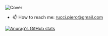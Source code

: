 ![Cover](https://user-images.githubusercontent.com/105915583/223370044-f8703fd1-9e8f-4fe9-aadd-a5812dc67644.png)
- 📫 How to reach me: rucci.piero@gmail.com

[![Anurag's GitHub stats](https://github-readme-stats.vercel.app/api?username=ruccipiero)](https://github.com/anuraghazra/github-readme-stats)

<!---
ruccipiero/ruccipiero is a ✨ special ✨ repository because its `README.md` (this file) appears on your GitHub profile.
You can click the Preview link to take a look at your changes.
--->
